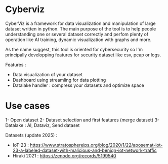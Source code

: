 # Cyberviz

CyberViz is a framework for data visualization and manipulation of large dataset written in python.
The main purpose of the tool is to help people understanding one or several dataset correctly and perfom plenty of operation like AI training, dynamic visualization with graphs and more.

As the name suggest, this tool is oriented for cybersecurity so I'm principally developping features for security dataset like csv, pcap or logs.

Features :
- Data visualization of your dataset
- Dashboard using streamling for data plotting
- Datalake handler : compress your datasets and optimize space 

# Use cases

1- Open dataset
2- Dataset selection and first features (merge dataset)
3- Datalake : AI, Dataviz, Send dataset


Datasets (update 2025) :
- IoT-23 : https://www.stratosphereips.org/blog/2020/1/22/aposemat-iot-23-a-labeled-dataset-with-malicious-and-benign-iot-network-traffic
- Hiraki 2021 : https://zenodo.org/records/5199540
